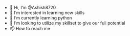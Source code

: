 - 👋 Hi, I’m @Ashish8720
- 👀 I’m interested in learning new skills
- 🌱 I’m currently learning python
- 💞️ I’m looking to utilize my skillset to give our full potential
- 📫 How to reach me 

<!---
Ashish8720/Ashish8720 is a ✨ special ✨ repository because its `README.md` (this file) appears on your GitHub profile.
You can click the Preview link to take a look at your changes.
--->
